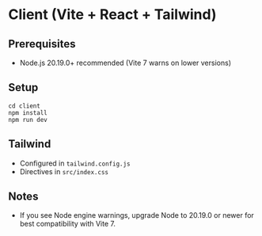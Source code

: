 # Client (Vite + React + Tailwind)

## Prerequisites
- Node.js 20.19.0+ recommended (Vite 7 warns on lower versions)

## Setup
```
cd client
npm install
npm run dev
```

## Tailwind
- Configured in `tailwind.config.js`
- Directives in `src/index.css`

## Notes
- If you see Node engine warnings, upgrade Node to 20.19.0 or newer for best compatibility with Vite 7.
